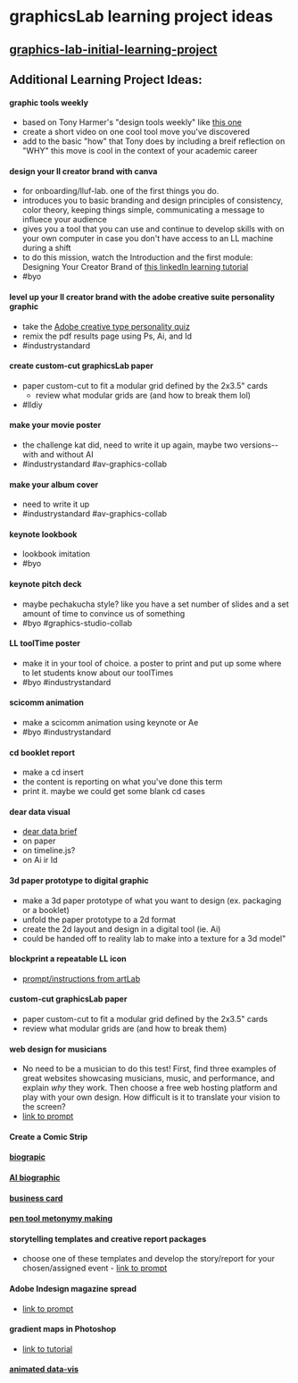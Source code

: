 # graphicsLab learning project ideas


## [graphics-lab-initial-learning-project](/gRfNqwfXQY-IttWzC1VSeQ)

 
 
 
 ## Additional Learning Project Ideas:
 
 #### graphic tools weekly
 * based on Tony Harmer's "design tools weekly" like [this one](https://www.linkedin.com/learning/design-tools-weekly/illustrator-3d-to-aero-22621157?resume=false&u=2194065)
 * create a short video on one cool tool move you've discovered
 * add to the basic "how" that Tony does by including a breif reflection on "WHY" this move is cool in the context of your academic career
 
 #### design your ll creator brand with canva
 * for onboarding/lluf-lab. one of the first things you do.
 * introduces you to basic branding and design principles of consistency, color theory, keeping things simple, communicating a message to influece your audience
 * gives you a tool that you can use and continue to develop skills with on your own computer in case you don't have access to an LL machine during a shift
 * to do this mission, watch the Introduction and the first module: Designing Your Creator Brand of [this linkedIn learning tutorial](https://www.linkedin.com/learning/designing-your-creator-brand-with-canva/creating-your-brand-logo?resume=false&u=2194065)
 * #byo


#### level up your ll creator brand with the adobe creative suite personality graphic
* take the [Adobe creative type personality quiz](https://mycreativetype.com/)
* remix the pdf results page using Ps, Ai, and Id
* #industrystandard
#### create custom-cut graphicsLab paper
* paper custom-cut to fit a modular grid defined by the 2x3.5" cards 
    * review what modular grids are (and how to break them lol)
* #lldiy

#### make your movie poster
* the challenge kat did, need to write it up again, maybe two versions--with and without AI
* #industrystandard #av-graphics-collab

#### make your album cover
* need to write it up
* #industrystandard #av-graphics-collab

#### keynote lookbook 
* lookbook imitation
* #byo

#### keynote pitch deck
* maybe pechakucha style? like you have a set number of slides and a set amount of time to convince us of something
* #byo #graphics-studio-collab

#### LL toolTime poster
* make it in your tool of choice. a poster to print and put up some where to let students know about our toolTimes
* #byo #industrystandard

#### scicomm animation
* make a scicomm animation using keynote or Ae
* #byo #industrystandard


#### cd booklet report
* make a cd insert 
* the content is reporting on what you've done this term
* print it. maybe we could get some blank cd cases

#### dear data visual
* [dear data brief](/m8TVbvPkQ9SepOZGuUgV9Q)
* on paper
* on timeline.js?
* on Ai ir Id

#### 3d paper prototype to digital graphic

* make a 3d paper prototype of what you want to design (ex. packaging or a booklet)
* unfold the paper prototype to a 2d format
* create the 2d layout and design in a digital tool (ie. Ai)
* could be handed off to reality lab to make into a texture for a 3d model"

#### blockprint a repeatable LL icon

* [prompt/instructions from artLab](https://docs.google.com/document/d/1FMC57Q5n8u20L7o1QdGgMMJ8cWkr88JcC-YCouWqMoI/edit?usp=sharing)

#### custom-cut graphicsLab paper
* paper custom-cut to fit a modular grid defined by the 2x3.5" cards
* review what modular grids are (and how to break them)

#### web design for musicians
* No need to be a musician to do this test! First, find three examples of great websites showcasing musicians, music, and performance, and explain _why_ they work. Then choose a free web hosting platform and play with your own design. How difficult is it to translate your vision to the screen?
* [link to prompt](https://docs.google.com/document/d/1doeDPAFWzmdY8FhJc4KMTHeZshFXRuCLhnjwka1_CGs/edit?usp=sharing)

#### Create a Comic Strip

#### [biograpic](https://hackmd.io/vW7KmVESQ-egBqwSntO5Ww)

#### [AI biographic](https://hackmd.io/AMDQsZ8BRaK72tUXAX0zXg)

#### [business card](https://hackmd.io/y3EfA5t7S_Kf79D2kRDIrg)

#### [pen tool metonymy making](https://hackmd.io/t_WgDZBxRmuyprlmstj6qA)

#### storytelling templates and creative report packages
* choose one of these templates and develop the story/report for your chosen/assigned event - [link to prompt](https://hackmd.io/5Po8ofWgTxemQXoLNFFhDg)

#### Adobe Indesign magazine spread
* [link to prompt](https://hackmd.io/615bLj3VR-6GCmJu1axpyw)

#### gradient maps in Photoshop
* [link to tutorial](https://hackmd.io/490_m9-oQjqpbn72KN4FLQ)



#### [animated data-vis](/S1V2erNVSHWxQdRfcjIeCw)
